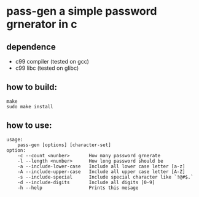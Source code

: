 # pass-gen a simple password grnerator in c
## dependence
- c99 compiler (tested on gcc)
- c99 libc (tested on glibc)
## how to build:
```shell
make
sudo make install
```
## how to use:
```
usage:
	pass-gen [options] [character-set]
option:
	-c --count <nunber>       How many password grnerate
	-l --length <nunber>      How long password should be
	-a --include-lower-case   Include all lower case letter [a-z]
	-A --include-upper-case   Include all upper case letter [A-Z]
	-s --include-special      Include special character like `!@#$.`
	-d --include-digits       Include all digits [0-9]
	-h --help                 Prints this mesage
```
